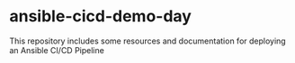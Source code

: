 # ansible-cicd-demo-day
This repository includes some resources and documentation for deploying an Ansible CI/CD Pipeline
